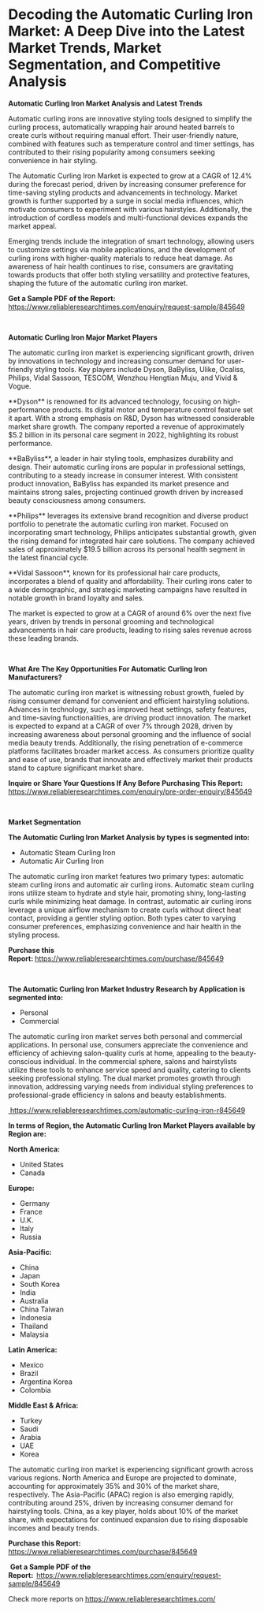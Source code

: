 <p><h1>Decoding the Automatic Curling Iron Market: A Deep Dive into the Latest Market Trends, Market Segmentation, and Competitive Analysis</h1></p><p><strong>Automatic Curling Iron Market Analysis and Latest Trends</strong></p>
<p><p>Automatic curling irons are innovative styling tools designed to simplify the curling process, automatically wrapping hair around heated barrels to create curls without requiring manual effort. Their user-friendly nature, combined with features such as temperature control and timer settings, has contributed to their rising popularity among consumers seeking convenience in hair styling.</p><p>The Automatic Curling Iron Market is expected to grow at a CAGR of 12.4% during the forecast period, driven by increasing consumer preference for time-saving styling products and advancements in technology. Market growth is further supported by a surge in social media influences, which motivate consumers to experiment with various hairstyles. Additionally, the introduction of cordless models and multi-functional devices expands the market appeal. </p><p>Emerging trends include the integration of smart technology, allowing users to customize settings via mobile applications, and the development of curling irons with higher-quality materials to reduce heat damage. As awareness of hair health continues to rise, consumers are gravitating towards products that offer both styling versatility and protective features, shaping the future of the automatic curling iron market.</p></p>
<p><strong>Get a Sample PDF of the Report:&nbsp;</strong> <a href="https://www.reliableresearchtimes.com/enquiry/request-sample/845649?utm_campaign=2096&utm_medium=2&utm_source=Github&utm_content=ia&utm_term=08022025&utm_id=automatic-curling-iron">https://www.reliableresearchtimes.com/enquiry/request-sample/845649</a></p>
<p>&nbsp;</p>
<p><strong>Automatic Curling Iron Major Market Players</strong></p>
<p><p>The automatic curling iron market is experiencing significant growth, driven by innovations in technology and increasing consumer demand for user-friendly styling tools. Key players include Dyson, BaByliss, Ulike, Ocaliss, Philips, Vidal Sassoon, TESCOM, Wenzhou Hengtian Muju, and Vivid & Vogue.</p><p>**Dyson** is renowned for its advanced technology, focusing on high-performance products. Its digital motor and temperature control feature set it apart. With a strong emphasis on R&D, Dyson has witnessed considerable market share growth. The company reported a revenue of approximately $5.2 billion in its personal care segment in 2022, highlighting its robust performance.</p><p>**BaByliss**, a leader in hair styling tools, emphasizes durability and design. Their automatic curling irons are popular in professional settings, contributing to a steady increase in consumer interest. With consistent product innovation, BaByliss has expanded its market presence and maintains strong sales, projecting continued growth driven by increased beauty consciousness among consumers.</p><p>**Philips** leverages its extensive brand recognition and diverse product portfolio to penetrate the automatic curling iron market. Focused on incorporating smart technology, Philips anticipates substantial growth, given the rising demand for integrated hair care solutions. The company achieved sales of approximately $19.5 billion across its personal health segment in the latest financial cycle.</p><p>**Vidal Sassoon**, known for its professional hair care products, incorporates a blend of quality and affordability. Their curling irons cater to a wide demographic, and strategic marketing campaigns have resulted in notable growth in brand loyalty and sales.</p><p>The market is expected to grow at a CAGR of around 6% over the next five years, driven by trends in personal grooming and technological advancements in hair care products, leading to rising sales revenue across these leading brands.</p></p>
<p>&nbsp;</p>
<p><strong>What Are The Key Opportunities For Automatic Curling Iron Manufacturers?</strong></p>
<p><p>The automatic curling iron market is witnessing robust growth, fueled by rising consumer demand for convenient and efficient hairstyling solutions. Advances in technology, such as improved heat settings, safety features, and time-saving functionalities, are driving product innovation. The market is expected to expand at a CAGR of over 7% through 2028, driven by increasing awareness about personal grooming and the influence of social media beauty trends. Additionally, the rising penetration of e-commerce platforms facilitates broader market access. As consumers prioritize quality and ease of use, brands that innovate and effectively market their products stand to capture significant market share.</p></p>
<p><strong>Inquire or Share Your Questions If Any Before Purchasing This Report:</strong> <a href="https://www.reliableresearchtimes.com/enquiry/pre-order-enquiry/845649?utm_campaign=2096&utm_medium=2&utm_source=Github&utm_content=ia&utm_term=08022025&utm_id=automatic-curling-iron">https://www.reliableresearchtimes.com/enquiry/pre-order-enquiry/845649</a></p>
<p>&nbsp;</p>
<p><strong>Market Segmentation</strong></p>
<p><strong>The Automatic Curling Iron Market Analysis by types is segmented into:</strong></p>
<p><ul><li>Automatic Steam Curling Iron</li><li>Automatic Air Curling Iron</li></ul></p>
<p><p>The automatic curling iron market features two primary types: automatic steam curling irons and automatic air curling irons. Automatic steam curling irons utilize steam to hydrate and style hair, promoting shiny, long-lasting curls while minimizing heat damage. In contrast, automatic air curling irons leverage a unique airflow mechanism to create curls without direct heat contact, providing a gentler styling option. Both types cater to varying consumer preferences, emphasizing convenience and hair health in the styling process.</p></p>
<p><strong>Purchase this Report:&nbsp;</strong><a href="https://www.reliableresearchtimes.com/purchase/845649?utm_campaign=2096&utm_medium=2&utm_source=Github&utm_content=ia&utm_term=08022025&utm_id=automatic-curling-iron">https://www.reliableresearchtimes.com/purchase/845649</a></p>
<p>&nbsp;</p>
<p><strong>The Automatic Curling Iron Market Industry Research by Application is segmented into:</strong></p>
<p><ul><li>Personal</li><li>Commercial</li></ul></p>
<p><p>The automatic curling iron market serves both personal and commercial applications. In personal use, consumers appreciate the convenience and efficiency of achieving salon-quality curls at home, appealing to the beauty-conscious individual. In the commercial sphere, salons and hairstylists utilize these tools to enhance service speed and quality, catering to clients seeking professional styling. The dual market promotes growth through innovation, addressing varying needs from individual styling preferences to professional-grade efficiency in salons and beauty establishments.</p></p>
<p><a href="https://www.reliableresearchtimes.com/automatic-curling-iron-r845649?utm_campaign=2096&utm_medium=2&utm_source=Github&utm_content=ia&utm_term=08022025&utm_id=automatic-curling-iron">&nbsp;https://www.reliableresearchtimes.com/automatic-curling-iron-r845649</a></p>
<p><strong>In terms of Region, the Automatic Curling Iron Market Players available by Region are:</strong></p>
<p>
    <p> <strong> North America: </strong>
        <ul>
            <li>United States</li>
            <li>Canada</li>
        </ul>
        </p> 
    <p> <strong> Europe: </strong>
        <ul>
            <li>Germany</li>
            <li>France</li>
            <li>U.K.</li>
            <li>Italy</li>
            <li>Russia</li>
        </ul>
        </p> 
    <p> <strong> Asia-Pacific: </strong>
        <ul>
            <li>China</li>
            <li>Japan</li>
            <li>South Korea</li>
            <li>India</li>
            <li>Australia</li>
            <li>China Taiwan</li>
            <li>Indonesia</li>
            <li>Thailand</li>
            <li>Malaysia</li>
        </ul>
        </p> 
    <p> <strong> Latin America: </strong>
        <ul>
            <li>Mexico</li>
            <li>Brazil</li>
            <li>Argentina Korea</li>
            <li>Colombia</li>
        </ul>
        </p> 
    <p> <strong> Middle East & Africa: </strong>
        <ul>
            <li>Turkey</li>
            <li>Saudi</li>
            <li>Arabia</li>
            <li>UAE</li>
            <li>Korea</li>
        </ul>
    </p>
    </p>
<p><p>The automatic curling iron market is experiencing significant growth across various regions. North America and Europe are projected to dominate, accounting for approximately 35% and 30% of the market share, respectively. The Asia-Pacific (APAC) region is also emerging rapidly, contributing around 25%, driven by increasing consumer demand for hairstyling tools. China, as a key player, holds about 10% of the market share, with expectations for continued expansion due to rising disposable incomes and beauty trends.</p></p>
<p><strong>Purchase this Report: </strong><a href="https://www.reliableresearchtimes.com/purchase/845649?utm_campaign=2096&utm_medium=2&utm_source=Github&utm_content=ia&utm_term=08022025&utm_id=automatic-curling-iron">https://www.reliableresearchtimes.com/purchase/845649</a></p>
<p>&nbsp;<strong>Get a Sample PDF of the Report:&nbsp;&nbsp;</strong><a href="https://www.reliableresearchtimes.com/enquiry/request-sample/845649?utm_campaign=2096&utm_medium=2&utm_source=Github&utm_content=ia&utm_term=08022025&utm_id=automatic-curling-iron">https://www.reliableresearchtimes.com/enquiry/request-sample/845649</a></p>
<p><strong></strong></p>
<p>Check more reports on <a href="https://www.reliableresearchtimes.com/?utm_campaign=2096&utm_medium=2&utm_source=Github&utm_content=ia&utm_term=08022025&utm_id=automatic-curling-iron">https://www.reliableresearchtimes.com/</a></p>